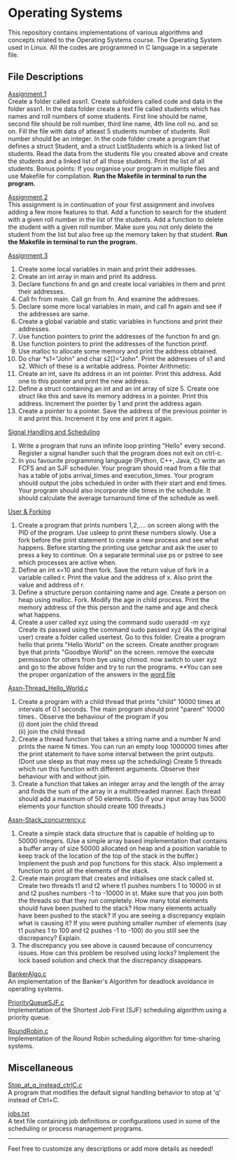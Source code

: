 # Operating Systems
This repository contains implementations of various algorithms and concepts related to the Operating Systems course. The Operating System used in Linux.
All the codes are programmed in C language in a seperate file.

## File Descriptions
[Assignment 1](Assignment1)<br>
Create a folder called assn1. Create subfolders called code and data in the folder assn1. In the data folder create a text file called students which has names and roll numbers of some students. First line should be name, second file should be roll number, third line name, 4th line roll no. and so on. Fill the file with data of atleast 5 students number of students. Roll number should be an integer.
In the code folder create a program that defines a struct Student, and a struct ListStudents which is a linked list of students. Read the data from the students file you created above and create the students and a linked list of all those students. Print the list of all students.
Bonus points: If you organise your program in multiple files and use Makefile for compilation.
**Run the Makefile in terminal to run the program.**

[Assignment 2](Assignment2)<br>
This assignment is in continuation of your first assignment and involves adding a few more features to that.
Add a function to search for  the student with a given roll number in the list of the students.
Add a function to delete the student with a given roll number. Make sure you not only delete the student from the list but also free up the memory taken by that student.
**Run the Makefile in terminal to run the program.**

[Assignment 3](Assignment3)<br>
1) Create some local variables in main and print their addresses.
2) Create an int array in main and print its address.
3) Declare functions fn and gn and create local variables in them and print their addresses.
4) Call fn from main. Call gn from fn. And examine the addresses.
5) Declare some more local  variables in main, and call fn again and see if the addresses are same.
6) Create a global variable and static variables in functions and print their addresses.
7) Use function pointers to print the addresses of the function fn and gn.
8) Use function pointers to print the addresses of the function printf.
9) Use malloc to allocate some memory and print the address obtained.
10) Do char *s1="John" and char s2[]="John". Print the addresses of s1 and s2. Which of these is a writable address.
Pointer Arithmetic:
11) Create an int, save its address in an int pointer. Print this address. Add one to this pointer and print the new address.
12) Define a struct containing an int and an int array of size 5. Create one struct like this and save its memory address in a pointer. Print this address. Increment the pointer by 1 and print the address again.
13) Create a pointer to a pointer. Save the address of the previous pointer in it and print this. Increment it by one and print it again.

[Signal Handling and Scheduling](Signals_and_Scheduler)<br>
1) Write a program that runs an infinite loop printing "Hello"  every second. Register a signal handler such that the program does not exit on ctrl-c.
2) In you favourite programming language (Python, C++, Java, C) write an FCFS and an SJF scheduler. Your program should read from a file that has a table of jobs arrival_times and execution_times. Your program should output the jobs scheduled in order with their start and end times. Your program should also incorporate idle times in the schedule. It should calculate the average  turnaround time of the schedule as well.

[User & Forking](User_&_Forking)<br>
1) Create a program that prints numbers 1,2,.... on screen along with the PID of the program. Use usleep to print these numbers slowly. Use a fork before the print statement to create a new process and see what happens. Before starting the printing use getchar and
ask the user to press a key to continue.
On a separate terminal use ps or pstree to see which processes are active when.
2) Define an int x=10 and then fork. Save the return value of fork in a variable called r.
Print the value and the address of x. Also print the value and address of r.
3) Define a structure person containing name and age.
Create a person on heap using malloc.
Fork. Modify the age in child process. Print the memory address of the this person and the name and age and check what happens.
4) Create a user called xyz using the command
sudo useradd -m xyz
Create its passwd using the command
sudo passwd xyz
(As the original user) create a folder called usertest. Go to this folder. Create a program hello that prints "Hello World" on the screen. Create another program bye that prints "Goodbye World" on the screen.
remove the execute permission for others from bye using chmod.
now switch to user xyz and go to the above folder and try to run the programs.
**You can see the proper organization of the answers in the [word file](OS_assn-Users_and_forking.docx)

[Assn-Thread_Hello_World.c](Assn-Thread_Hello_World.c)<br>
1) Create a program with a child thread that prints "child" 10000 times at intervals of 0.1 seconds.  The main program should print "parent" 10000 times.. 
Observe the behaviour of the program if you<br>
(i) dont join the child thread<br>
(ii) join the child thread<br>
2) Create a thread function that takes a string name and a number N and prints the name N times. You can run an empty loop 1000000 times after the print statement to have some interval between the print outputs. (Dont use sleep as that may mess up the scheduling)
Create 5 threads which run this function with different arguments. Observe their behaviour with and without join.
3) Create a function that takes an integer array and the length of the array and finds the sum of the array in a multithreaded manner. Each thread should add a maximum of 50 elements. (So if your input array has 5000 elements your function should create 100 threads.)

[Assn-Stack_concurrency.c](Assn-Stack_concurrency.c)<br>
1) Create a simple stack data structure that is capable of holding up to 50000 integers. (Use a simple array based implementation that contains a buffer array of size 50000 allocated on heap and a position variable to keep track of the location of the top of the stack in the buffer.) Implement the push and pop functions for this stack. Also implement a function to print all the elements of the stack.
2) Create main program that creates and initialises one stack called st. Create two threads t1 and t2 where t1 pushes numbers 1 to 10000 in st and t2 pushes numbers -1 to -10000 in st. Make sure that you join both the threads so that they run completely. How many total elements should have been pushed to the stack? How many elements actually have been pushed to the stack? If you are seeing a discrepancy explain what is causing it? If you were pushing smaller number of elements (say t1 pushes 1 to 100 and t2 pushes -1 to -100) do you still see the discrepancy? Explain.
3) The discrepancy you see above is caused because of concurrency issues. How can this problem be resolved using locks? Implement the lock based solution and check that the discrepancy disappears.

[BankerAlgo.c](BankerAlgo.c)<br>
An implementation of the Banker's Algorithm for deadlock avoidance in operating systems.

[PriorityQueueSJF.c](PriorityQueueSJF.c)<br>
Implementation of the Shortest Job First (SJF) scheduling algorithm using a priority queue.

[RoundRobin.c](RoundRobin.c)<br>
Implementation of the Round Robin scheduling algorithm for time-sharing systems.

## Miscellaneous
[Stop_at_q_instead_ctrlC.c](Stop_at_q_instead_ctrlC.c)<br>
A program that modifies the default signal handling behavior to stop at 'q' instead of Ctrl+C.

[jobs.txt](jobs.txt)<br>
A text file containing job definitions or configurations used in some of the scheduling or process management programs.

---

Feel free to customize any descriptions or add more details as needed!
